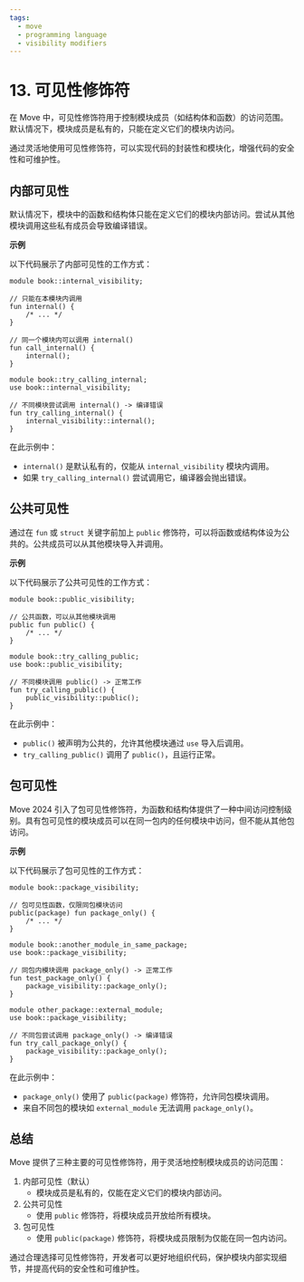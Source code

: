 ```yaml
---
tags:
  - move
  - programming language
  - visibility modifiers
---
```


**13. 可见性修饰符**
========================

在 Move 中，可见性修饰符用于控制模块成员（如结构体和函数）的访问范围。默认情况下，模块成员是私有的，只能在定义它们的模块内访问。

通过灵活地使用可见性修饰符，可以实现代码的封装性和模块化，增强代码的安全性和可维护性。

**内部可见性**
--------------

默认情况下，模块中的函数和结构体只能在定义它们的模块内部访问。尝试从其他模块调用这些私有成员会导致编译错误。

**示例**

以下代码展示了内部可见性的工作方式：

```move
module book::internal_visibility; 

// 只能在本模块内调用
fun internal() { 
    /* ... */ 
}

// 同一个模块内可以调用 internal()
fun call_internal() { 
    internal(); 
}

module book::try_calling_internal; 
use book::internal_visibility; 

// 不同模块尝试调用 internal() -> 编译错误
fun try_calling_internal() { 
    internal_visibility::internal(); 
}
```

在此示例中：
- `internal()` 是默认私有的，仅能从 `internal_visibility` 模块内调用。
- 如果 `try_calling_internal()` 尝试调用它，编译器会抛出错误。

**公共可见性**
--------------

通过在 `fun` 或 `struct` 关键字前加上 `public` 修饰符，可以将函数或结构体设为公共的。公共成员可以从其他模块导入并调用。

**示例**

以下代码展示了公共可见性的工作方式：

```move
module book::public_visibility; 

// 公共函数，可以从其他模块调用
public fun public() { 
    /* ... */ 
}

module book::try_calling_public; 
use book::public_visibility; 

// 不同模块调用 public() -> 正常工作
fun try_calling_public() { 
    public_visibility::public(); 
}
```

在此示例中：
- `public()` 被声明为公共的，允许其他模块通过 `use` 导入后调用。
- `try_calling_public()` 调用了 `public()`，且运行正常。

**包可见性**
------------

Move 2024 引入了包可见性修饰符，为函数和结构体提供了一种中间访问控制级别。具有包可见性的模块成员可以在同一包内的任何模块中访问，但不能从其他包访问。

**示例**

以下代码展示了包可见性的工作方式：

```move
module book::package_visibility;

// 包可见性函数，仅限同包模块访问
public(package) fun package_only() { 
    /* ... */ 
}

module book::another_module_in_same_package; 
use book::package_visibility;

// 同包内模块调用 package_only() -> 正常工作
fun test_package_only() { 
    package_visibility::package_only(); 
}

module other_package::external_module;
use book::package_visibility;

// 不同包尝试调用 package_only() -> 编译错误
fun try_call_package_only() { 
    package_visibility::package_only(); 
}
```

在此示例中：
- `package_only()` 使用了 `public(package)` 修饰符，允许同包模块调用。
- 来自不同包的模块如 `external_module` 无法调用 `package_only()`。

**总结**
--------

Move 提供了三种主要的可见性修饰符，用于灵活地控制模块成员的访问范围：
1. 内部可见性（默认）
   - 模块成员是私有的，仅能在定义它们的模块内部访问。
2. 公共可见性
   - 使用 `public` 修饰符，将模块成员开放给所有模块。
3. 包可见性
   - 使用 `public(package)` 修饰符，将模块成员限制为仅能在同一包内访问。

通过合理选择可见性修饰符，开发者可以更好地组织代码，保护模块内部实现细节，并提高代码的安全性和可维护性。
